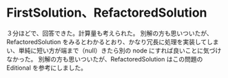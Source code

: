 # FirstSolution、RefactoredSolution

３分ほどで、回答できた。計算量も考えられた。
別解の方も思いついたが、RefactoredSolution をみるとわかるとおり、かなり冗長に処理を実装してしまい、単純に短い方が端まで（null）きたら別の node にすれば良いことに気づけなかった。
別解の方も思いついたが、RefactoredSolution はこの問題の Editional を参考にしました。
